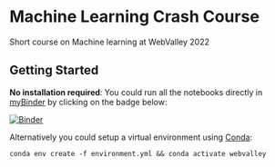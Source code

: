 
# Machine Learning Crash Course

Short course on Machine learning at WebValley 2022

## Getting Started

**No installation required**: 
You could run all the notebooks directly in [myBinder](https://mybinder.org) by clicking on the badge below:

[![Binder](https://mybinder.org/badge_logo.svg)](https://mybinder.org/v2/gh/WebValley2022/ml-course/HEAD)

Alternatively you could setup a virtual environment using [Conda](https://docs.conda.io/en/latest/):

```
conda env create -f environment.yml && conda activate webvalley
```